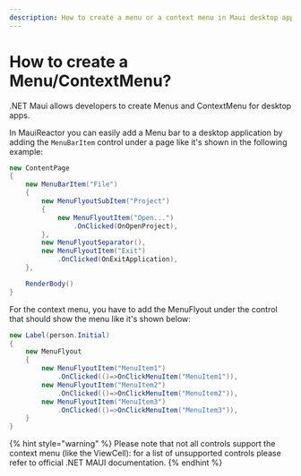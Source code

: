 ```yaml
---
description: How to create a menu or a context menu in Maui desktop app.
---
```


# How to create a Menu/ContextMenu?

.NET Maui allows developers to create Menus and ContextMenu for desktop apps.&#x20;

In MauiReactor you can easily add a Menu bar to a desktop application by adding the `MenuBarItem` control under a page like it's shown in the following example:

```csharp
new ContentPage
{
    new MenuBarItem("File")
    {
        new MenuFlyoutSubItem("Project")
        {
            new MenuFlyoutItem("Open...")
                .OnClicked(OnOpenProject),
        },
        new MenuFlyoutSeparator(),
        new MenuFlyoutItem("Exit")
            .OnClicked(OnExitApplication),
    },

    RenderBody()
}
```

For the context menu, you have to add the MenuFlyout under the control that should show the menu like it's shown below:

```csharp
new Label(person.Initial)
{
    new MenuFlyout
    {
        new MenuFlyoutItem("MenuItem1")
            .OnClicked(()=>OnClickMenuItem("MenuItem1")),
        new MenuFlyoutItem("MenuItem2")
            .OnClicked(()=>OnClickMenuItem("MenuItem2")),
        new MenuFlyoutItem("MenuItem3")
            .OnClicked(()=>OnClickMenuItem("MenuItem3")),
    }
}
```

{% hint style="warning" %}
Please note that not all controls support the context menu (like the ViewCell): for a list of unsupported controls please refer to official .NET MAUI documentation.
{% endhint %}
